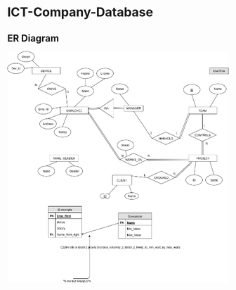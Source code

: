 # ICT-Company-Database

## ER Diagram
![alt text](https://raw.githubusercontent.com/kamdibus/ICT-Company-Database/master/ERD.png)
